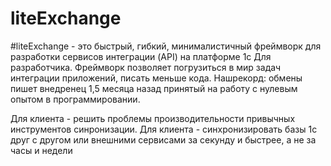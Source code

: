 # liteExchange
#liteExchange - это быстрый, гибкий, минималистичный фреймворк для разработки сервисов интеграции (API) на платформе 1с
Для разработчика. Фреймворк позволяет погрузиться в мир задач интеграции приложений, писать меньше кода. 
Нашрекорд: обмены пишет внедренец 1,5 месяца назад принятый на работу с нулевым опытом в программировании.

Для клиента - решить проблемы производительности привычных инструментов синронизации.
Для клиента - синхронизировать базы 1с друг с другом или внешними сервисами за секунду и быстрее, а не за часы и недели
